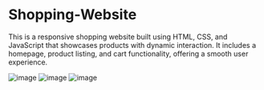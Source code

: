 # Shopping-Website
This is a responsive shopping website built using HTML, CSS, and JavaScript that showcases products with dynamic interaction.
It includes a homepage, product listing, and cart functionality, offering a smooth user experience.

![image](https://github.com/user-attachments/assets/44e125ab-3496-4543-8fab-ab9f41f2af79)
![image](https://github.com/user-attachments/assets/0efcaa38-a45d-4c85-94d0-7bb4d3e1caf7)
![image](https://github.com/user-attachments/assets/bfe41bd8-1abf-47cd-b006-b3036c1d3dec)




